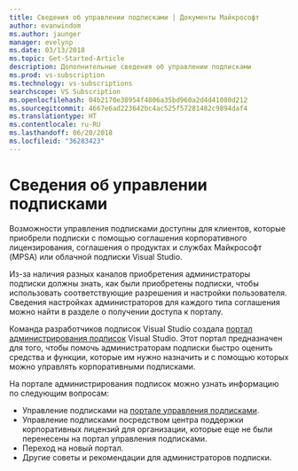 ```yaml
---
title: Сведения об управлении подписками | Документы Майкрософт
author: evanwindom
ms.author: jaunger
manager: evelynp
ms.date: 03/13/2018
ms.topic: Get-Started-Article
description: Дополнительные сведения об управлении подписками
ms.prod: vs-subscription
ms.technology: vs-subscriptions
searchscope: VS Subscription
ms.openlocfilehash: 04b2170e38954f4806a35bd960a2d4d41080d212
ms.sourcegitcommit: 4667e6ad223642bc4ac525f57281482c9894daf4
ms.translationtype: HT
ms.contentlocale: ru-RU
ms.lasthandoff: 06/20/2018
ms.locfileid: "36283423"
---
```

# <a name="learn-about-subscription-management"></a>Сведения об управлении подписками

Возможности управления подписками доступны для клиентов, которые приобрели подписки с помощью соглашения корпоративного лицензирования, соглашения о продуктах и службах Майкрософт (MPSA) или облачной подписки Visual Studio.

Из-за наличия разных каналов приобретения администраторы подписки должны знать, как были приобретены подписки, чтобы использовать соответствующие разрешения и настройки пользователя. Сведения настройках администраторов для каждого типа соглашения можно найти в разделе о получении доступа к порталу.

Команда разработчиков подписок Visual Studio создала [портал администрирования подписок](https://visualstudio.microsoft.com/subscriptions-administration/) Visual Studio.  Этот портал предназначен для того, чтобы помочь администраторам подписки быстро оценить средства и функции, которые им нужно назначить и с помощью которых можно управлять корпоративными подписками.

На портале администрирования подписок можно узнать информацию по следующим вопросам:
- Управление подписками на [портале управления подписками](https://manage.visualstudio.com).
- Управление подписками посредством центра поддержки корпоративных лицензий для организации, которые еще не были перенесены на портал управления подписками.
- Переход на новый портал.
- Другие советы и рекомендации для администраторов подписки.

